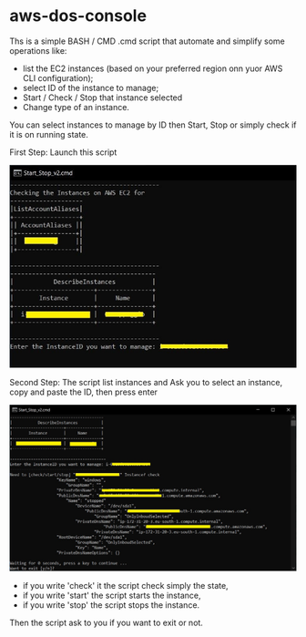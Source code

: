 # aws-dos-console

Ths is a simple BASH / CMD .cmd script that automate and simplify some operations like:
- list the EC2 instances (based on your preferred region onn yuor AWS CLI configuration);
- select ID of the instance to manage;
- Start / Check / Stop that instance selected
- Change type of an instance.

You can select instances to manage by ID then Start, Stop or simply check if it is on running state.

First Step: Launch this script

![Alt text](images/Start_Stop_v2.cmd.jpg?raw=true "Start / Stop Instances on CMD / Powershell")

Second Step: The script list instances and Ask you to select an instance, copy and paste the ID, then press enter

![Alt text](images/Start_Stop_v2.cmd_check.jpg?raw=true "Start / Stop Instances on CMD / Powershell ID instance")

- if you write 'check' it the script check simply the state, 
- if you write 'start' the script starts the instance, 
- if you write 'stop' the script stops the instance.

Then the script ask to you if you want to exit or not.
